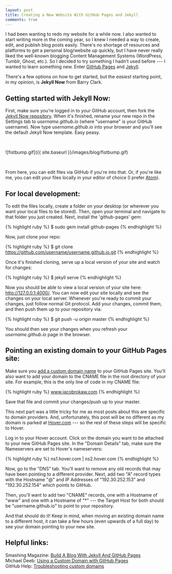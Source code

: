 ```yaml
---
layout: post
title: Creating a New Website With GitHub Pages and Jekyll
comments: true
---
```


I had been wanting to redo my website for a while now. I also wanted to start writing more in the coming year, so I knew I needed a way to create, edit, and publish blog posts easily. There's no shortage of resources and platforms to get a personal blog/website up quickly, but I have never really liked the well-known blogging Content Management Systems (WordPress, Tumblr, Ghost, etc.). So I decided to try something I hadn't used before --- I wanted to learn something new. Enter <a href="https://pages.github.com/" target="_blank">GitHub Pages</a> and <a href="https://jekyllrb.com/" target="_blank">Jekyll</a>.

There's a few options on how to get started, but the _easiest_ starting point, in my opinion, is **Jekyll Now** from Barry Clark.

<h2 class="blog-subhead">Getting started with Jekyll Now:</h2>

First, make sure you're logged in to your GitHub account, then fork the <a href="https://github.com/barryclark/jekyll-now" target="_blank">Jekyll Now repository</a>. When it's finished, rename your new repo in the Settings tab to _username.github.io_ (where "username" is your GitHub username). Now type _username.github.io_ into your browser and you'll see the default Jekyll Now template. Easy peasy.

<br>

![fistbump.gif]({{ site.baseurl }}/images/blog/fistbump.gif)

<br>

From here, you can edit files via GitHub if you're into that. Or, if you're like me, you can edit your files locally in your editor of choice (I prefer <a href="https://atom.io/" target="_blank">Atom</a>).

<h2 class="blog-subhead">For local development:</h2>

To edit the files locally, create a folder on your desktop (or wherever you want your local files to be stored). Then, open your terminal and navigate to that folder you just created. Next, install the 'github-pages' gem:


{% highlight ruby %}
$ sudo gem install github-pages
{% endhighlight %}

Now, just clone your repo:


{% highlight ruby %}
$ git clone https://github.com/username/username.github.io.git
{% endhighlight %}

Once it's finished cloning, serve up a local version of your site and watch for changes:

{% highlight ruby %}
$ jekyll serve
{% endhighlight %}

Now you should be able to view a local version of your site here: <a href="http://127.0.0.1:4000/" target="_blank">http://127.0.0.1:4000/</a>. You can now edit your site locally and see the changes on your local server. Whenever you're ready to commit your changes, just follow normal Git protocol. Add your changes, commit them, and then push them up to your repository via:

{% highlight ruby %}
$ git push -u origin master
{% endhighlight %}

You should then see your changes when you refresh your _username.github.io_ page in the browser.

<h2 class="blog-subhead">Pointing an existing domain to your GitHub Pages site:</h2>

Make sure you <a href="https://help.github.com/articles/adding-or-removing-a-custom-domain-for-your-github-pages-site/" target="_target">add a custom domain name</a> to your GitHub Pages site. You'll also want to add your domain to the CNAME file in the root directory of your site. For example, this is the only line of code in my CNAME file:

{% highlight ruby %}
www.jacobrokaw.com
{% endhighlight %}

Save that file and commit your changes/push up to your master.

This next part was a little tricky for me as most posts about this are specific to domain providers. And, unfortunately, this post will be no different as my domain is parked at <a href="hover.com" target="_blank">Hover.com</a> --- so the rest of these steps will be specific to Hover.

Log in to your Hover account. Click on the domain you want to be attached to your new GitHub Pages site. In the "Domain Details" tab, make sure the Nameservers are set to Hover's nameservers:

{% highlight ruby %}
ns1.hover.com | ns2.hover.com
{% endhighlight %}

Now, go to the "DNS" tab. You'll want to remove any old records that may have been pointing to a different provider. Next, add two "A" record types with the Hostname "@" and IP Addresses of "192.30.252.153" and "192.30.252.154" which points to GitHub.

Then, you'll want to add two "CNAME" records, one with a Hostname of "www" and one with a Hostname of "*" --- the Target Host for both should be "username.github.io" to point to your repository.

And that should do it! Keep in mind, when moving an existing domain name to a different host, it can take a few hours (even upwards of a full day) to see your domain pointing to your new site.

<h2 class="blog-subhead">Helpful links:</h2>

Smashing Magazine: [Build A Blog With Jekyll And GitHub Pages](https://www.smashingmagazine.com/2014/08/build-blog-jekyll-github-pages/)
<br>
Michael Deeb: [Using a Custom Domain with GitHub Pages](http://michaeljdeeb.com/blog/using-a-custom-domain-with-github-pages/)
<br>
GitHub Help: [Troubleshooting custom domains](https://help.github.com/articles/troubleshooting-custom-domains/)
